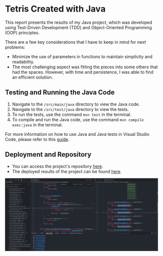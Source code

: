 # Tetris Created with Java

This report presents the results of my Java project, which was developed using Test-Driven Development (TDD) and Object-Oriented Programming (OOP) principles.

There are a few key considerations that I have to keep in mind for next problems:

- Minimize the use of parameters in functions to maintain simplicity and readability.
- The most challenging aspect was fitting the pieces into some others that had the spaces. However, with time and persistence, I was able to find an efficient solution.

## Testing and Running the Java Code

1. Navigate to the `/src/main/java` directory to view the Java code.
2. Navigate to the `/src/test/java` directory to view the tests.
3. To run the tests, use the command `mvn test` in the terminal.
4. To compile and run the Java code, use the command `mvn compile exec:java` in the terminal.

For more information on how to use Java and Java tests in Visual Studio Code, please refer to this [guide](https://code.visualstudio.com/docs/java/java-tutorial).


## Deployment and Repository

- You can access the project's repository [here](https://github.com/felix-toledo/JAVA-tetris-oop-tdd).
- The deployed results of the project can be found [here](https://felix-toledo.github.io/JAVA-tetris-oop-tdd/).

![Screenshot](screenshot.jpg)





